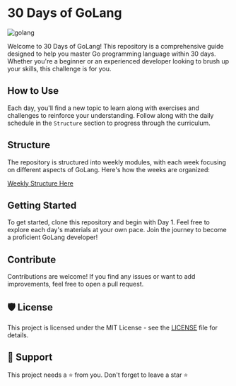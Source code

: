 # 30 Days of GoLang

![golang](https://github.com/justUI/30-days-of-GoLang/assets/90769647/1540ef76-a0ca-453a-97d8-2bc3c8b6f8df)

Welcome to 30 Days of GoLang! This repository is a comprehensive guide designed to help you master Go programming language within 30 days. Whether you're a beginner or an experienced developer looking to brush up your skills, this challenge is for you.

## How to Use

Each day, you'll find a new topic to learn along with exercises and challenges to reinforce your understanding. Follow along with the daily schedule in the `Structure` section to progress through the curriculum.

## Structure

The repository is structured into weekly modules, with each week focusing on different aspects of GoLang. Here's how the weeks are organized:

[Weekly Structure Here]()

## Getting Started

To get started, clone this repository and begin with Day 1. Feel free to explore each day's materials at your own pace. Join the journey to become a proficient GoLang developer!

## Contribute

Contributions are welcome! If you find any issues or want to add improvements, feel free to open a pull request.

## 🛡️ License

This project is licensed under the MIT License - see the [LICENSE](LICENSE) file for details.

## 🙏 Support

This project needs a ⭐️ from you. Don't forget to leave a star ⭐️
